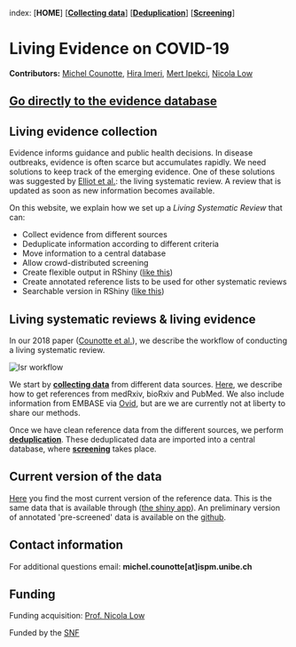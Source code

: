 index: [**HOME**] [[**Collecting data**](collectingdata.html)] [[**Deduplication**](deduplication.html)] [[**Screening**](screening.html)]

# Living Evidence on COVID-19

**Contributors:** [Michel Counotte](https://www.ispm.unibe.ch/about_us/staff/counotte_michel/index_eng.html), [Hira Imeri](https://www.ispm.unibe.ch/about_us/staff/imeri_hira/index_eng.html), [Mert Ipekci](https://www.ispm.unibe.ch/about_us/staff/ipekci_mert/index_eng.html), [Nicola Low](https://www.ispm.unibe.ch/about_us/staff/low_nicola/index_eng.html)

## [Go directly to the evidence database](https://zika.ispm.unibe.ch/assets/data/pub/search_beta/)



## Living evidence collection


Evidence informs guidance and public health decisions. In disease outbreaks, evidence is often scarce but accumulates rapidly. We need solutions to keep track of the emerging evidence. One of these solutions was suggested by [Elliot et al.](https://journals.plos.org/plosmedicine/article?id=10.1371/journal.pmed.1001603): the living systematic review. A review that is updated as soon as new information becomes available.  

On this website, we explain how we set up a *Living Systematic Review* that can:
* Collect evidence from different sources
* Deduplicate information according to different criteria
* Move information to a central database
* Allow crowd-distributed screening
* Create flexible output in RShiny ([like this](https://zika.ispm.unibe.ch/assets/data/pub/ncov/))
* Create annotated reference lists to be used for other systematic reviews
* Searchable version in RShiny ([like this](https://zika.ispm.unibe.ch/assets/data/pub/search_beta/))

## Living systematic reviews & living evidence

In our 2018 paper ([Counotte et al.](https://f1000research.com/articles/7-196/v1)), we describe the workflow of conducting a living systematic review. 

![lsr workflow](https://f1000researchdata.s3.amazonaws.com/manuscripts/14886/9bcb9d8e-802c-4066-a6b4-5475e992e82b_figure1.gif)

We start by [**collecting data**](collectingdata.html) from different data sources. [Here](collectingdata.html), we describe how to get references from medRxiv, bioRxiv and PubMed. We also include information from EMBASE via [Ovid](https://ovidsp.ovid.com/), but are we are currently not at liberty to share our methods. 

Once we have clean reference data from the different sources, we perform [**deduplication**](deduplication.html). These deduplicated data are imported into a central database, where [**screening**](screening.html) takes place. 

## Current version of the data
[Here](https://github.com/ZikaProject/COVID_references) you find the most current version of the reference data. This is the same data that is available through ([the shiny app](https://zika.ispm.unibe.ch/assets/data/pub/ncov/)).
An preliminary version of annotated 'pre-screened' data is available on the [github](https://github.com/ZikaProject/COVID_references).

## Contact information
For additional questions email: **michel.counotte[at]ispm.unibe.ch**

## Funding
Funding acquisition: [Prof. Nicola Low](https://www.ispm.unibe.ch/about_us/staff/low_nicola/index_eng.html)

Funded by the [SNF](http://p3.snf.ch/project-176233)
